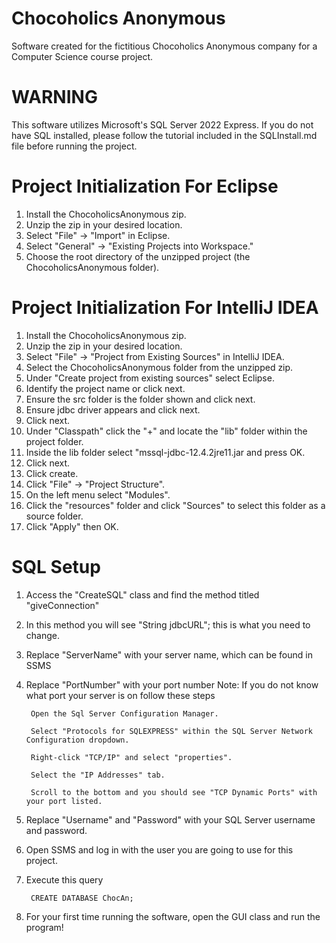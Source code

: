 # Chocoholics Anonymous
Software created for the fictitious Chocoholics Anonymous company for a Computer Science course project.
# WARNING
This software utilizes Microsoft's SQL Server 2022 Express. If you do not have SQL installed, please follow the tutorial included in the SQLInstall.md file before running the project.
# Project Initialization For Eclipse
1. Install the ChocoholicsAnonymous zip.
2. Unzip the zip in your desired location.
3. Select "File" -> "Import" in Eclipse.
4. Select "General" -> "Existing Projects into Workspace."
5. Choose the root directory of the unzipped project (the ChocoholicsAnonymous folder).

# Project Initialization For IntelliJ IDEA
1. Install the ChocoholicsAnonymous zip.
2. Unzip the zip in your desired location.
3. Select "File" -> "Project from Existing Sources" in IntelliJ IDEA.
4. Select the ChocoholicsAnonymous folder from the unzipped zip.
5. Under "Create project from existing sources" select Eclipse.
6. Identify the project name or click next.
7. Ensure the src folder is the folder shown and click next.
8. Ensure jdbc driver appears and click next.
9. Click next.
10. Under "Classpath" click the "+" and locate the "lib" folder within the project folder.
11. Inside the lib folder select "mssql-jdbc-12.4.2jre11.jar and press OK.
12. Click next.
13. Click create.
14. Click "File" -> "Project Structure".
15. On the left menu select "Modules".
16. Click the "resources" folder and click "Sources" to select this folder as a source folder.
17. Click "Apply" then OK.
# SQL Setup
1. Access the "CreateSQL" class and find the method titled "giveConnection"
2. In this method you will see "String jdbcURL"; this is what you need to change.
3. Replace "ServerName" with your server name, which can be found in SSMS
4. Replace "PortNumber" with your port number Note: If you do not know what port your server is on follow these steps

        Open the Sql Server Configuration Manager.

        Select "Protocols for SQLEXPRESS" within the SQL Server Network Configuration dropdown.

        Right-click "TCP/IP" and select "properties".

        Select the "IP Addresses" tab.

        Scroll to the bottom and you should see "TCP Dynamic Ports" with your port listed.

5. Replace "Username" and "Password" with your SQL Server username and password.
6. Open SSMS and log in with the user you are going to use for this project.
7. Execute this query

        CREATE DATABASE ChocAn;
   
8. For your first time running the software, open the GUI class and run the program!


